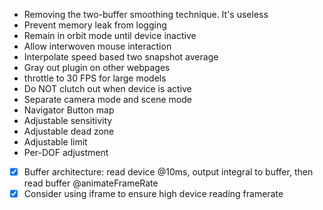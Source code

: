- Removing the two-buffer smoothing technique. It's useless
- Prevent memory leak from logging
- Remain in orbit mode until device inactive
- Allow interwoven mouse interaction
- Interpolate speed based two snapshot average
- Gray out plugin on other webpages
- throttle to 30 FPS for large models
- Do NOT clutch out when device is active
- Separate camera mode and scene mode
- Navigator Button map
- Adjustable sensitivity
- Adjustable dead zone
- Adjustable limit
- Per-DOF adjustment

- [x] Buffer architecture: read device @10ms, output integral to buffer, then read buffer @animateFrameRate
- [x] Consider using iframe to ensure high device reading framerate
